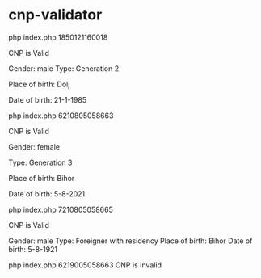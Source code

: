 # cnp-validator

php index.php 1850121160018

CNP is Valid


Gender: male
Type: Generation 2

Place of birth: Dolj

Date of birth: 21-1-1985



php index.php 6210805058663

CNP is Valid

Gender: female

Type: Generation 3

Place of birth: Bihor

Date of birth: 5-8-2021


php index.php 7210805058665

CNP is Valid

Gender: male
Type: Foreigner with residency
Place of birth: Bihor
Date of birth: 5-8-1921

php index.php 6219005058663 
CNP is Invalid
